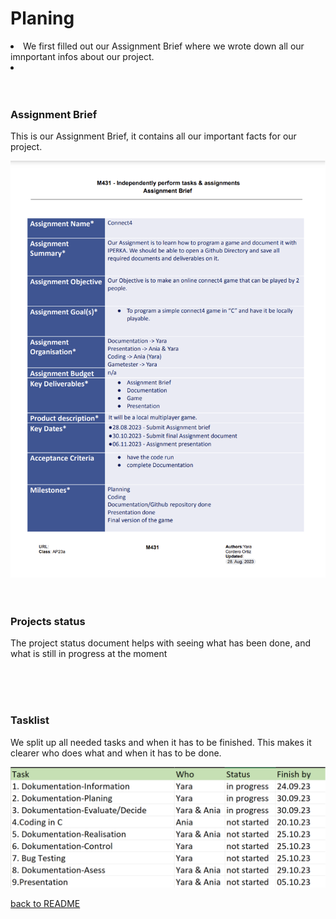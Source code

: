 # Planing 

<uli><li>We first filled out our Assignment Brief where we wrote down all our imnportant infos about our project.<uli><li>
<br>
<br>
<br>

### Assignment Brief 
<p>This is our Assignment Brief, it contains all our important facts for our project.</p>
<img src="03_Resources/AssignmentBrief.png">
<br>
<br>
<br>

### Projects status
<p>The project status document helps with seeing what has been done, and what is still in progress at the moment</p>
<br>
<br>
<br>

### Tasklist
<p>We split up all needed tasks and when it has to be finished. This makes it clearer who does what and when it has to be done.</p>
<img src= "03_Resources/Tasklist.png">





[back to README](README.md)
